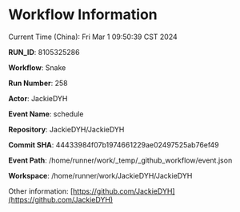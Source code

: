 # Workflow Information

Current Time (China): Fri Mar  1 09:50:39 CST 2024  

**RUN_ID**: 8105325286  

**Workflow**: Snake  

**Run Number**: 258  

**Actor**: JackieDYH  

**Event Name**: schedule  

**Repository**: JackieDYH/JackieDYH  

**Commit SHA**: 44433984f07b1974661229ae02497525ab76ef49  

**Event Path**: /home/runner/work/_temp/_github_workflow/event.json  

**Workspace**: /home/runner/work/JackieDYH/JackieDYH  

Other information: [https://github.com/JackieDYH](https://github.com/JackieDYH)
